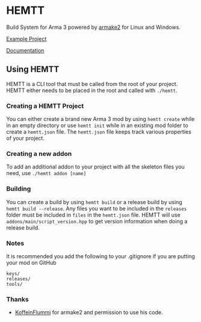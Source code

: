 # HEMTT
Build System for Arma 3 powered by [armake2](https://github.com/KoffeinFlummi/armake2) for Linux and Windows.

[Example Project](https://github.com/synixebrett/HEMTT-Example)

[Documentation](https://synixebrett.github.io/HEMTT)

## Using HEMTT
HEMTT is a CLI tool that must be called from the root of your project. HEMTT either needs to be placed in the root and called with `./hemtt`.

### Creating a HEMTT Project

You can either create a brand new Arma 3 mod by using `hemtt create` while in an empty directory or use `hemtt init` while in an existing mod folder to create a `hemtt.json` file.
The `hemtt.json` file keeps track various properties of your project.

### Creating a new addon

To add an additional addon to your project with all the skeleton files you need, use `./hemtt addon [name]`

### Building

You can create a build by using `hemtt build` or a release build by using `hemtt build --release`.
Any files you want to be included in the `releases` folder must be included in `files` in the `hemtt.json` file.
HEMTT will use `addons/main/script_version.hpp` to get version information when doing a release build.

### Notes

It is recommended you add the following to your .gitignore if you are putting your mod on GitHub
```
keys/
releases/
tools/
```

### Thanks

- [KoffeinFlummi](https://github.com/KoffeinFlummi) for armake2 and permission to use his code.
